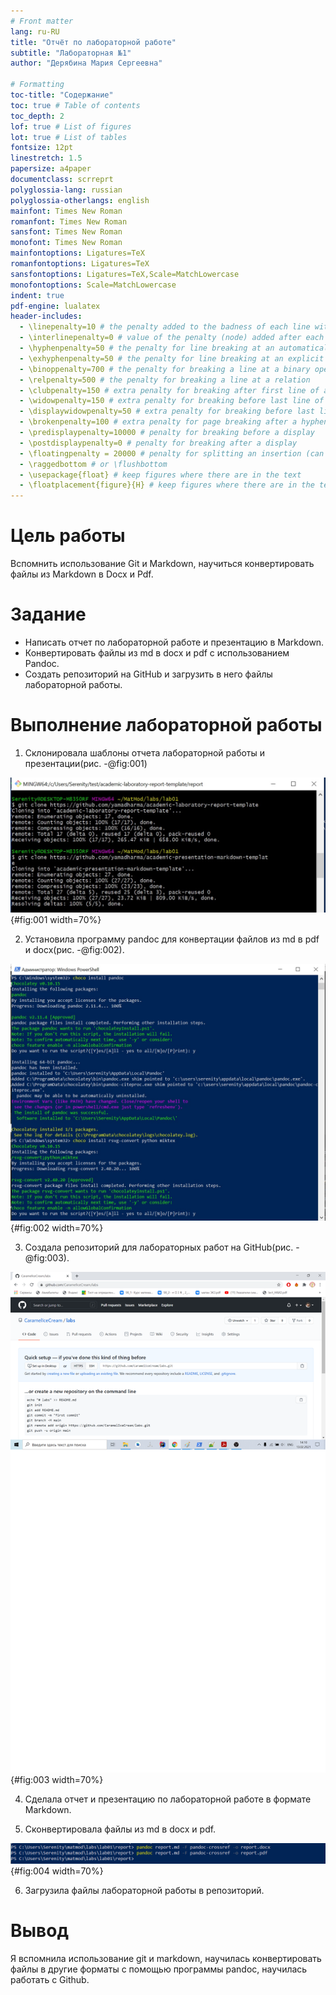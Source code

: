 ```yaml
---
# Front matter
lang: ru-RU
title: "Отчёт по лабораторной работе"
subtitle: "Лабораторная №1"
author: "Дерябина Мария Сергеевна"

# Formatting
toc-title: "Содержание"
toc: true # Table of contents
toc_depth: 2
lof: true # List of figures
lot: true # List of tables
fontsize: 12pt
linestretch: 1.5
papersize: a4paper
documentclass: scrreprt
polyglossia-lang: russian
polyglossia-otherlangs: english
mainfont: Times New Roman
romanfont: Times New Roman
sansfont: Times New Roman
monofont: Times New Roman
mainfontoptions: Ligatures=TeX
romanfontoptions: Ligatures=TeX
sansfontoptions: Ligatures=TeX,Scale=MatchLowercase
monofontoptions: Scale=MatchLowercase
indent: true
pdf-engine: lualatex
header-includes:
  - \linepenalty=10 # the penalty added to the badness of each line within a paragraph (no associated penalty node) Increasing the value makes tex try to have fewer lines in the paragraph.
  - \interlinepenalty=0 # value of the penalty (node) added after each line of a paragraph.
  - \hyphenpenalty=50 # the penalty for line breaking at an automatically inserted hyphen
  - \exhyphenpenalty=50 # the penalty for line breaking at an explicit hyphen
  - \binoppenalty=700 # the penalty for breaking a line at a binary operator
  - \relpenalty=500 # the penalty for breaking a line at a relation
  - \clubpenalty=150 # extra penalty for breaking after first line of a paragraph
  - \widowpenalty=150 # extra penalty for breaking before last line of a paragraph
  - \displaywidowpenalty=50 # extra penalty for breaking before last line before a display math
  - \brokenpenalty=100 # extra penalty for page breaking after a hyphenated line
  - \predisplaypenalty=10000 # penalty for breaking before a display
  - \postdisplaypenalty=0 # penalty for breaking after a display
  - \floatingpenalty = 20000 # penalty for splitting an insertion (can only be split footnote in standard LaTeX)
  - \raggedbottom # or \flushbottom
  - \usepackage{float} # keep figures where there are in the text
  - \floatplacement{figure}{H} # keep figures where there are in the text
---
```


# Цель работы

Вспомнить использование Git и Markdown, научиться конвертировать файлы из Markdown в Docx и Pdf.


# Задание

- Написать отчет по лабораторной работе и презентацию в Markdown.
- Конвертировать файлы из md в docx и pdf с использованием Pandoc.
- Создать репозиторий на GitHub и загрузить в него файлы лабораторной работы.


# Выполнение лабораторной работы

1. Склонировала шаблоны отчета лабораторной работы и презентации(рис. -@fig:001)

![Клонирование](image/clone.png){#fig:001 width=70%}



2. Установила программу pandoc для конвертации файлов из md в pdf и docx(рис. -@fig:002).

![Установка Pandoc](image/pandoc.png){#fig:002 width=70%}



3. Создала репозиторий для лабораторных работ на GitHub(рис. -@fig:003).

![Репозиторий](image/github.png){#fig:003 width=70%}



4. Сделала отчет и презентацию по лабораторной работе в формате Markdown.



5. Сконвертировала файлы из md в docx и pdf.

![Конвертация](image/convert.png){#fig:004 width=70%}


6. Загрузила файлы лабораторной работы в репозиторий.



# Вывод

Я вспомнила использование git и markdown, научилась конвертировать файлы в другие форматы с помощью программы pandoc, научилась работать с Github.
